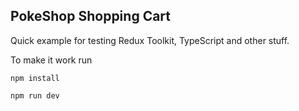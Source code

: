 ## PokeShop Shopping Cart

Quick example for testing Redux Toolkit, TypeScript and other stuff.

To make it work run 

`npm install`

`npm run dev`

